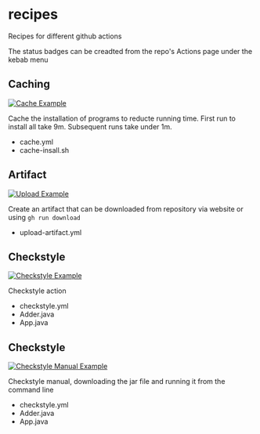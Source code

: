 # recipes

Recipes for different github actions

The status badges can be creadted from the repo's Actions page under the kebab menu

## Caching
[![Cache Example](https://github.com/PisanA/recipes/actions/workflows/cache.yml/badge.svg)](https://github.com/PisanA/recipes/actions/workflows/cache.yml)

Cache the installation of programs to reducte running time. First run to install all take 9m. Subsequent runs take under 1m.

- cache.yml
- cache-insall.sh


## Artifact
[![Upload Example](https://github.com/PisanA/recipes/actions/workflows/upload-artifact.yml/badge.svg)](https://github.com/PisanA/recipes/actions/workflows/upload-artifact.yml)

Create an artifact that can be downloaded from repository via website or using `gh run download`

- upload-artifact.yml

## Checkstyle
[![Checkstyle Example](https://github.com/PisanA/recipes/actions/workflows/checkstyle.yml/badge.svg)](https://github.com/PisanA/recipes/actions/workflows/checkstyle.yml)

Checkstyle action

- checkstyle.yml
- Adder.java
- App.java

## Checkstyle
[![Checkstyle Manual Example](https://github.com/PisanA/recipes/actions/workflows/checkstyle-manual.yml/badge.svg)](https://github.com/PisanA/recipes/actions/workflows/checkstyle-manual.yml)

Checkstyle manual, downloading the jar file and running it from the command line

- checkstyle.yml
- Adder.java
- App.java
